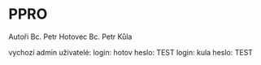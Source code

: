 # PPRO

Autoři
 Bc. Petr Hotovec
 Bc. Petr Kůla
 
vychozí admin uživatelé:
  login: hotov heslo: TEST
  login: kula heslo: TEST
